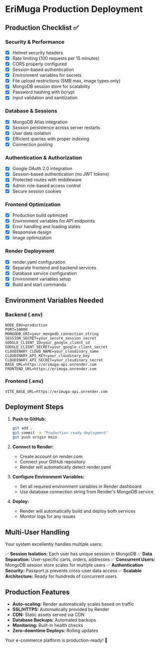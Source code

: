# EriMuga Production Deployment

## Production Checklist ✅

### Security & Performance
- [x] Helmet security headers
- [x] Rate limiting (100 requests per 15 minutes)
- [x] CORS properly configured
- [x] Session-based authentication
- [x] Environment variables for secrets
- [x] File upload restrictions (5MB max, image types only)
- [x] MongoDB session store for scalability
- [x] Password hashing with bcrypt
- [x] Input validation and sanitization

### Database & Sessions
- [x] MongoDB Atlas integration
- [x] Session persistence across server restarts
- [x] User data isolation
- [x] Efficient queries with proper indexing
- [x] Connection pooling

### Authentication & Authorization
- [x] Google OAuth 2.0 integration
- [x] Session-based authentication (no JWT tokens)
- [x] Protected routes with middleware
- [x] Admin role-based access control
- [x] Secure session cookies

### Frontend Optimization
- [x] Production build optimized
- [x] Environment variables for API endpoints
- [x] Error handling and loading states
- [x] Responsive design
- [x] Image optimization

### Render Deployment
- [x] render.yaml configuration
- [x] Separate frontend and backend services
- [x] Database service configuration
- [x] Environment variables setup
- [x] Build and start commands

## Environment Variables Needed

### Backend (.env)
```
NODE_ENV=production
PORT=10000
MONGODB_URI=your_mongodb_connection_string
SESSION_SECRET=your_secure_session_secret
GOOGLE_CLIENT_ID=your_google_client_id
GOOGLE_CLIENT_SECRET=your_google_client_secret
CLOUDINARY_CLOUD_NAME=your_cloudinary_name
CLOUDINARY_API_KEY=your_cloudinary_key
CLOUDINARY_API_SECRET=your_cloudinary_secret
BASE_URL=https://erimuga-api.onrender.com
FRONTEND_URL=https://erimuga.onrender.com
```

### Frontend (.env)
```
VITE_BASE_URL=https://erimuga-api.onrender.com
```

## Deployment Steps

1. **Push to GitHub:**
   ```bash
   git add .
   git commit -m "Production ready deployment"
   git push origin main
   ```

2. **Connect to Render:**
   - Create account on render.com
   - Connect your GitHub repository
   - Render will automatically detect render.yaml

3. **Configure Environment Variables:**
   - Set all required environment variables in Render dashboard
   - Use database connection string from Render's MongoDB service

4. **Deploy:**
   - Render will automatically build and deploy both services
   - Monitor logs for any issues

## Multi-User Handling

Your system excellently handles multiple users:

✅ **Session Isolation:** Each user has unique session in MongoDB
✅ **Data Separation:** User-specific carts, orders, addresses
✅ **Concurrent Users:** MongoDB session store scales for multiple users
✅ **Authentication Security:** Passport.js prevents cross-user data access
✅ **Scalable Architecture:** Ready for hundreds of concurrent users

## Production Features

- **Auto-scaling:** Render automatically scales based on traffic
- **SSL/HTTPS:** Automatically provided by Render
- **CDN:** Static assets served via CDN
- **Database Backups:** Automated backups
- **Monitoring:** Built-in health checks
- **Zero-downtime Deploys:** Rolling updates

Your e-commerce platform is production-ready! 🚀
